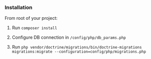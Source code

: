 ### Installation

From root of your project:
1. Run `composer install`

2. Configure DB connection in `/config/php/db_params.php`

3. Run `php vendor/doctrine/migrations/bin/doctrine-migrations migrations:migrate --configuration=config/php/migrations.php`
